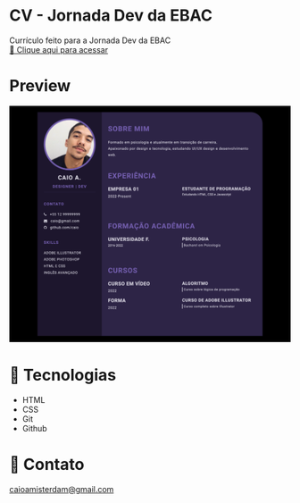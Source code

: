 # CV - Jornada Dev da EBAC
Currículo feito para a Jornada Dev da EBAC<br>
[🔗 Clique aqui para acessar](https://caioamisterdam.github.io/jornada-dev/)

# Preview

<img class="profile-image" src="preview/preview.png" alt="Profile image"><br>

# 🔨 Tecnologias

- HTML
- CSS
- Git
- Github

# 💚 Contato

caioamisterdam@gmail.com
